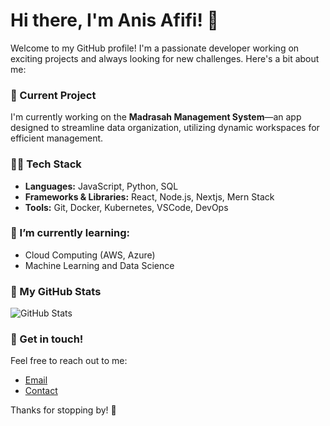 # Hi there, I'm Anis Afifi! 👋

Welcome to my GitHub profile! I'm a passionate developer working on exciting projects and always looking for new challenges. Here's a bit about me:

### 🚀 Current Project
I'm currently working on the **Madrasah Management System**—an app designed to streamline data organization, utilizing dynamic workspaces for efficient management.

### 🧑‍💻 Tech Stack
- **Languages:** JavaScript, Python, SQL
- **Frameworks & Libraries:** React, Node.js, Nextjs, Mern Stack
- **Tools:** Git, Docker, Kubernetes, VSCode, DevOps

### 🌱 I’m currently learning:
- Cloud Computing (AWS, Azure)
- Machine Learning and Data Science

### 🔧 My GitHub Stats
![GitHub Stats](https://github-readme-stats.vercel.app/api?username=anisafifi&show_icons=true&hide_title=true&count_private=true&hide=prs)

### 💬 Get in touch!
Feel free to reach out to me:
- [Email](mailto:anis@afifi.pro)
- [Contact](https://anis.cc/vcard)

Thanks for stopping by! 🌟
